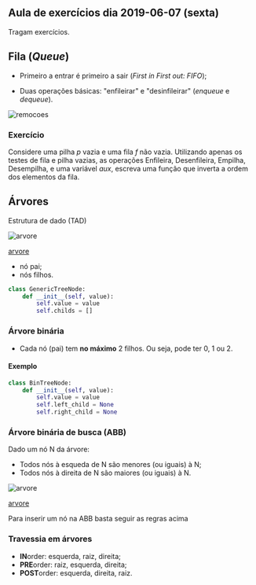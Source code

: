 ## Aula de exercícios dia 2019-06-07 (sexta)

Tragam exercícios.

## Fila (*Queue*)

* Primeiro a entrar é primeiro a sair (*First in First out: FIFO*);

* Duas operações básicas: "enfileirar" e "desinfileirar" (*enqueue* e *dequeue*).

![remocoes](../images/stack-queue/queue.svg)


### Exercício

Considere uma pilha *p* vazia e uma fila *f* não vazia. Utilizando apenas os testes
de fila e pilha vazias, as operações Enfileira, Desenfileira, Empilha, Desempilha, e
uma variável *aux*, escreva uma função que inverta a ordem dos elementos da fila.


## Árvores

Estrutura de dado (TAD)

![arvore](../images/arvore/arvore.svg)

[arvore](../images/arvore/arvore.svg)

* nó pai;
* nós filhos.

```Python tab=
class GenericTreeNode:
    def __init__(self, value):
        self.value = value
        self.childs = []
```

### Árvore binária

* Cada nó (pai) tem **no máximo** 2 filhos. Ou seja, pode ter 0, 1 ou 2.

#### Exemplo

```Python tab=
class BinTreeNode:
    def __init__(self, value):
        self.value = value
        self.left_child = None
        self.right_child = None
```

### Árvore binária de busca (ABB)

Dado um nó N da árvore:

* Todos nós à esqueda de N são menores (ou iguais) à N;
* Todos nós à direita de N são maiores (ou iguais) à N.

![arvore](../images/arvore/bin-search-tree.svg)

[arvore](../images/arvore/bin-search-tree.svg)

Para inserir um nó na ABB basta seguir as regras acima

### Travessia em árvores

* **IN**order: esquerda, raiz, direita;
* **PRE**order: raiz, esquerda, direita;
* **POST**order: esquerda, direita, raiz.
